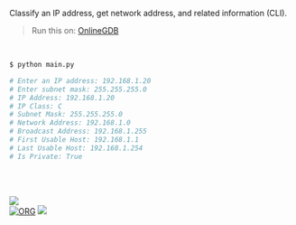 Classify an IP address, get network address, and related information (CLI).

> Run this on: [OnlineGDB](https://onlinegdb.com/refmdCCXz)

<br>


```bash
$ python main.py

# Enter an IP address: 192.168.1.20
# Enter subnet mask: 255.255.255.0
# IP Address: 192.168.1.20
# IP Class: C
# Subnet Mask: 255.255.255.0
# Network Address: 192.168.1.0
# Broadcast Address: 192.168.1.255
# First Usable Host: 192.168.1.1
# Last Usable Host: 192.168.1.254
# Is Private: True
```

<br>
<br>


[![](https://raw.githubusercontent.com/qb40/designs/gh-pages/0/image/11.png)](https://wolfram77.github.io)<br>
[![ORG](https://img.shields.io/badge/org-moocf-green?logo=Org)](https://moocf.github.io)
![](https://ga-beacon.deno.dev/G-G1E8HNDZYY:v51jklKGTLmC3LAZ4rJbIQ/github.com/moocf/ip-classify.python)
